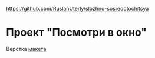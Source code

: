 https://github.com/RuslanUterly/slozhno-sosredotochitsya
<h1>Проект "Посмотри в окно"</h1>
<p>
  Верстка
  <a href="https://www.figma.com/design/lCqDbWjgllgJtb2hmCqfyX/%236-%D0%A1%D0%BB%D0%BE%D0%B6%D0%BD%D0%BE-%D1%81%D0%BE%D1%81%D1%80%D0%B5%D0%B4%D0%BE%D1%82%D0%BE%D1%87%D0%B8%D1%82%D1%8C%D1%81%D1%8F?node-id=601-96&node-type=frame&t=ifs36lbuAJrqp4Pt-0">макета</a>
</p>
